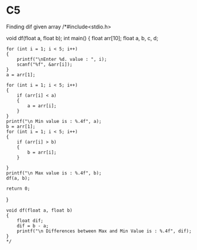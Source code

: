# C5
Finding dif given array 
/*#include<stdio.h>

void df(float a, float b);
int main()
{
	float arr[10];
	float a, b, c, d;

	for (int i = 1; i < 5; i++)
	{
		printf("\nEnter %d. value : ", i);
		scanf("%f", &arr[i]);
	}
	a = arr[1];

	for (int i = 1; i < 5; i++)
	{
		if (arr[i] < a)
		{
			a = arr[i];
		}
	}
	printf("\n Min value is : %.4f", a);
	b = arr[1];
	for (int i = 1; i < 5; i++)
	{
		if (arr[i] > b)
		{
			b = arr[i];
		}

	}
	printf("\n Max value is : %.4f", b);
	df(a, b);
	
	return 0;
}

	void df(float a, float b)
	{
		float dif;
		dif = b - a;
		printf("\n Differences between Max and Min Value is : %.4f", dif);
	}
	*/
